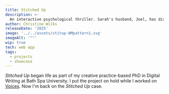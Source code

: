 ```yaml
---
title: Stitched Up
description: >-
  An interactive psychological thriller. Sarah's husband, Joel, has disappeared but she refuses to believe he's left her. Alone and desperate, she goes in search of him. Meanwhile, Joel is held prisoner in a dark place, subjected to the twisted interrogations of his captor. Can he talk his way out of this nightmare? Will Sarah find him before it's too late? It all depends on the choices they (you) make.
author: Christine Wilks
releaseDate: '2025'
image: '../../assets/stitup-WMpattern1.svg'
imageAlt: '""'
wip: true
tech: web app
tags:
  - projects
  - showcase
---
```



<cite>Stitched Up</cite> began life as part of my creative practice-based PhD in Digital Writing at Bath Spa University. I put the project on hold while I worked on [Voices](/works/voices). Now I'm back on the <cite>Stitched Up</cite> case.


